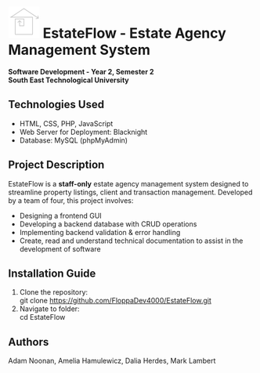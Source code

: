 # ![EstateFlow Logo](https://github.com/FloppaDev4000/EstateFlow/blob/main/EstateFlow/images/icon_readme.png?raw=true) EstateFlow - Estate Agency Management System  
**Software Development - Year 2, Semester 2**  
**South East Technological University**

## Technologies Used
- HTML, CSS, PHP, JavaScript  
- Web Server for Deployment: Blacknight  
- Database: MySQL (phpMyAdmin)  

## Project Description  
EstateFlow is a **staff-only** estate agency management system designed to streamline property listings, client and transaction management. Developed by a team of four, this project involves:  
* Designing a frontend GUI  
* Developing a backend database with CRUD operations  
* Implementing backend validation & error handling  
* Create, read and understand technical documentation to assist in the development of software

## Installation Guide
1. Clone the repository:  
   git clone https://github.com/FloppaDev4000/EstateFlow.git
2. Navigate to folder:   
   cd EstateFlow

## Authors

Adam Noonan,               Amelia Hamulewicz,            Dalia Herdes,        Mark Lambert
